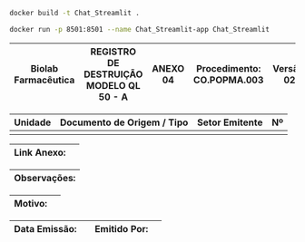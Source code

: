 ```bash
docker build -t Chat_Streamlit .
```

```bash
docker run -p 8501:8501 --name Chat_Streamlit-app Chat_Streamlit

```






 




|Biolab Farmacêutica|**REGISTRO DE DESTRUIÇÃO MODELO QL 50 - A**  | **ANEXO 04**  |**Procedimento:** CO.POPMA.003 |**Versão:** 02|
|-------------------|---------------------------------------------|---------------|-------------------------------|--------------|

| Unidade | Documento de Origem / Tipo | Setor Emitente | Nº |
|---------|-----------------------------|----------------|---|
|         |                             |                |   |

| **Link Anexo:**  |                                         |
|------------------|-----------------------------------------|
 
| **Observações:**                                          |
|-----------------------------------------------------------|

| **Motivo:** |                                         |
|------------ |-----------------------------------------|

| **Data Emissão:** |              | **Emitido Por:** |                         |
|-------------------|--------------|------------------|-------------------------|




